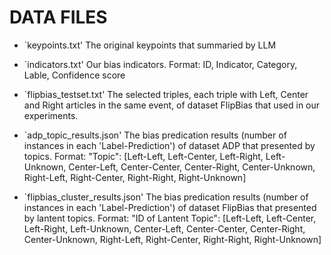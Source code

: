 # DATA FILES

- `keypoints.txt'
  The original keypoints that summaried by LLM
  
- `indicators.txt'
  Our bias indicators.
  Format: ID, Indicator, Category, Lable, Confidence score
  
- `flipbias_testset.txt'
  The selected triples, each triple with Left, Center and Right articles in the same event, of dataset FlipBias that used in our experiments.
  
- `adp_topic_results.json'
  The bias predication results (number of instances in each 'Label-Prediction') of dataset ADP that presented by topics.
  Format: "Topic": \[Left-Left, Left-Center, Left-Right, Left-Unknown, Center-Left, Center-Center, Center-Right, Center-Unknown, Right-Left, Right-Center, Right-Right, Right-Unknown\]
  
- `flipbias_cluster_results.json'
  The bias predication results (number of instances in each 'Label-Prediction') of dataset FlipBias that presented by lantent topics.
  Format: "ID of Lantent Topic": \[Left-Left, Left-Center, Left-Right, Left-Unknown, Center-Left, Center-Center, Center-Right, Center-Unknown, Right-Left, Right-Center, Right-Right, Right-Unknown\]
  

